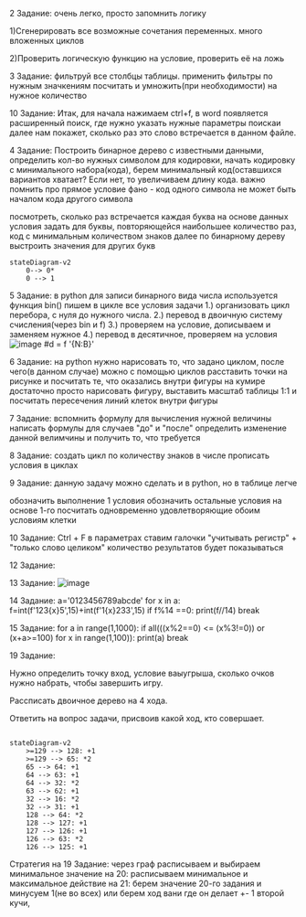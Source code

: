 2 Задание: очень легко, просто запомнить логику

1)Сгенерировать все возможные сочетания переменных. много вложенных циклов

2)Проверить логическую функцию на условие, проверить её на ложь

3 Задание: фильтруй все столбцы таблицы.
применить фильтры по нужным значкениям
посчитать и умножить(при необходимости) на нужное количество

10 Задание: Итак, для начала нажимаем ctrl+f, в word появляется расширенный поиск, где нужно указать нужные параметры поискаи далее нам покажет, сколько раз это слово встречается в данном файле.

4 Задание: Построить бинарное дерево с известными данными, определить кол-во нужных символом для кодировки, начать кодировку с минимального набора(кода), берем минимальный код(оставшихся вариантов хватает? Если нет, то увеличиваем длину кода.
важно помнить про прямое условие фано - код одного символа не может быть началом кода другого символа

посмотреть, сколько раз встречается каждая буква
на основе данных условия задать для буквы, повторяющейся наибольшее количество раз, код с минимальным количеством знаков
далее по бинарному дереву выстроить значения для других букв
``` mermaid
stateDiagram-v2
    0--> 0*
    0 --> 1

```

5 Задание:
в python для записи бинарного вида числа используется функция bin()
пишем в цикле все условия задачи
1.) организовать цикл перебора, с нуля до нужного числа. 
2.) перевод в двоичную систему счисления(через bin и f)
3.) проверяем на условие, дописываем и заменяем нужное
4.) перевод в десятичное, проверяем на условия
![image](https://user-images.githubusercontent.com/114381781/212446118-0359695b-becb-4ca2-acf2-ffc27fae2521.png)
#d = f '{N:B}'

6 Задание:
на python нужно нарисовать то, что задано циклом, после чего(в данном случае) можно с помощью циклов расставить точки на рисунке и посчитать те, что оказались внутри фигуры
на кумире достаточно просто нарисовать фигуру, выставить масштаб таблицы 1:1 и посчитать пересечения линий клеток внутри фигуры

7 Задание:
вспомнить формулу для вычисления нужной величины
написать формулы для случаев "до" и "после"
определить изменение данной велимчины и получить то, что требуется

8 Задание: создать цикл по количеству знаков в числе
прописать условия в циклах

9 Задание: данную задачу можно сделать и в python, но в таблице легче

обозначить выполнение 1 условия
обозначить остальные условия на основе 1-го
посчитать одновременно удовлетворяющие обоим условиям клетки

10 Задание: 
Ctrl + F в параметрах ставим галочки "учитывать регистр" + "только слово целиком"
количество результатов будет показываться

12 Задание:

13 Задание: ![image](https://user-images.githubusercontent.com/114381781/208363218-862fbd27-d835-463d-b2c2-9eade2b7afd2.png)

14 Задание: 
a='0123456789abcde'
for x in a:
    f=int(f'123{x}5',15)+int(f'1{x}233',15)
    if  f%14 ==0:
        print(f//14)
        break
        
        
        
 15 Задание: 
 for a in range(1,1000):
    if all(((x%2==0) <= (x%3!=0)) or (x+a>=100) for x in range(1,100)):
        print(a)
        break


19 Задание:

Нужно определить точку вход, условие ваыугрыша, сколько очков нужно набрать, чтобы завершить игру.

Рассписать двоичное дерево на 4 хода.

Ответить на вопрос задачи, присвоив какой ход, кто совершает.


```mermaid

stateDiagram-v2
    >=129 --> 128: +1
    >=129 --> 65: *2
    65 --> 64: +1
    64 --> 63: +1
    64 --> 32: *2
    63 --> 62: +1
    32 --> 16: *2
    32 --> 31: +1
    128 --> 64: *2
    128 --> 127: +1
    127 --> 126: +1
    126 --> 63: *2
    126 --> 125: +1
```
Стратегия на 19 Задание:
через граф расписываем и выбираем минимальное значение
на 20:
расписываем минимальное и максимальное действие
на 21: 
берем значение 20-го задания и минусуем 1(не во всех)
или берем ход вани где он делает +- 1 второй кучи, 
